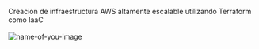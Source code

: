 Creacion de infraestructura AWS altamente escalable utilizando Terraform como IaaC <br/>
<br/>
![name-of-you-image](https://github.com/David-pixel-hub/ProyectoAWS/blob/main/InfraestructuraAWS.jpg?raw=true)
